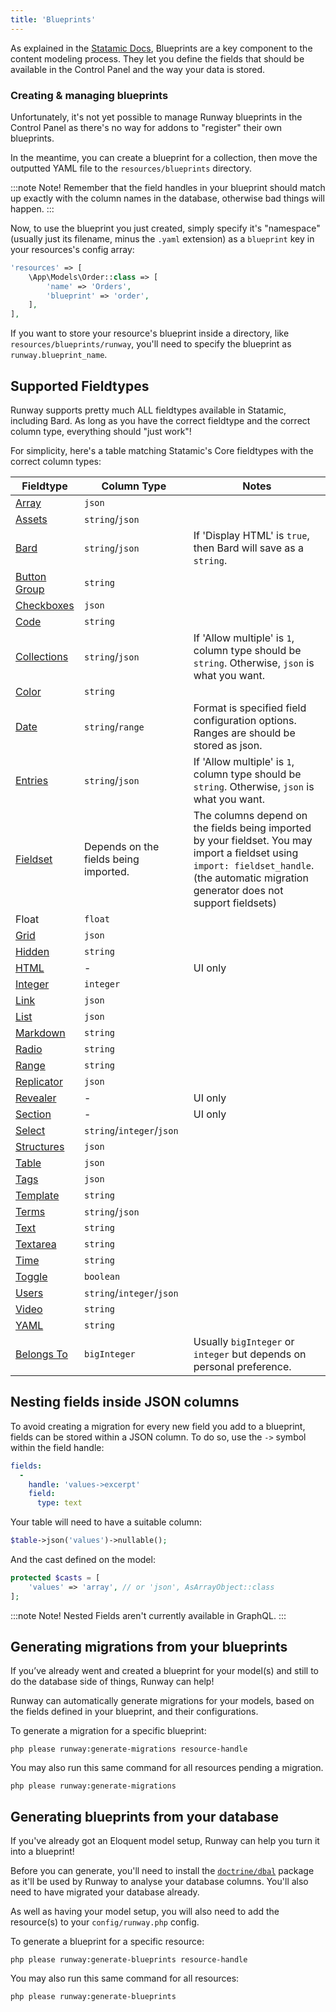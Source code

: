 ```yaml
---
title: 'Blueprints'
---
```


As explained in the [Statamic Docs](https://statamic.dev/blueprints#content), Blueprints are a key component to the content modeling process. They let you define the fields that should be available in the Control Panel and the way your data is stored.

### Creating & managing blueprints

Unfortunately, it's not yet possible to manage Runway blueprints in the Control Panel as there's no way for addons to "register" their own blueprints.

In the meantime, you can create a blueprint for a collection, then move the outputted YAML file to the `resources/blueprints` directory.

:::note Note!
Remember that the field handles in your blueprint should match up exactly with the column names in the database, otherwise bad things will happen.
:::

Now, to use the blueprint you just created, simply specify it's "namespace" (usually just its filename, minus the `.yaml` extension) as a `blueprint` key in your resources's config array:

```php
'resources' => [
	\App\Models\Order::class => [
	    'name' => 'Orders',
		'blueprint' => 'order',
	],
],
```

If you want to store your resource's blueprint inside a directory, like `resources/blueprints/runway`, you'll need to specify the blueprint as `runway.blueprint_name`.

## Supported Fieldtypes

Runway supports pretty much ALL fieldtypes available in Statamic, including Bard. As long as you have the correct fieldtype and the correct column type, everything should "just work"!

For simplicity, here's a table matching Statamic's Core fieldtypes with the correct column types:

**Fieldtype**|**Column Type**|**Notes**
-----|-----|-----
[Array](https://statamic.dev/fieldtypes/array)|`json`|
[Assets](https://statamic.dev/fieldtypes/assets)|`string`/`json`|
[Bard](https://statamic.dev/fieldtypes/bard)|`string`/`json`|If 'Display HTML' is `true`, then Bard will save as a `string`.
[Button Group](https://statamic.dev/fieldtypes/button_group)|`string`|
[Checkboxes](https://statamic.dev/fieldtypes/checkboxes)|`json`|
[Code](https://statamic.dev/fieldtypes/code)|`string`|
[Collections](https://statamic.dev/fieldtypes/collections)|`string`/`json`|If 'Allow multiple' is `1`, column type should be `string`. Otherwise, `json` is what you want.
[Color](https://statamic.dev/fieldtypes/color)|`string`|
[Date](https://statamic.dev/fieldtypes/date)|`string`/`range`|Format is specified field configuration options. Ranges are should be stored as json.
[Entries](https://statamic.dev/fieldtypes/entries)|`string`/`json`|If 'Allow multiple' is `1`, column type should be `string`. Otherwise, `json` is what you want.
[Fieldset](https://statamic.dev/fieldtypes/fieldset)|Depends on the fields being imported.|The columns depend on the fields being imported by your fieldset. You may import a fieldset using `import: fieldset_handle`. (the automatic migration generator does not support fieldsets)
Float|`float`|
[Grid](https://statamic.dev/fieldtypes/grid)|`json`|
[Hidden](https://statamic.dev/fieldtypes/hidden)|`string`|
[HTML](https://statamic.dev/fieldtypes/html)|-|UI only
[Integer](https://statamic.dev/fieldtypes/integer)|`integer`|
[Link](https://statamic.dev/fieldtypes/link)|`json`|
[List](https://statamic.dev/fieldtypes/list)|`json`|
[Markdown](https://statamic.dev/fieldtypes/markdown)|`string`|
[Radio](https://statamic.dev/fieldtypes/radio)|`string`|
[Range](https://statamic.dev/fieldtypes/range)|`string`|
[Replicator](https://statamic.dev/fieldtypes/replicator)|`json`|
[Revealer](https://statamic.dev/fieldtypes/revealer)|-|UI only
[Section](https://statamic.dev/fieldtypes/section)|-|UI only
[Select](https://statamic.dev/fieldtypes/select)|`string`/`integer`/`json`|
[Structures](https://statamic.dev/fieldtypes/structures)|`json`|
[Table](https://statamic.dev/fieldtypes/table)|`json`|
[Tags](https://statamic.dev/fieldtypes/tags)|`json`|
[Template](https://statamic.dev/fieldtypes/template)|`string`|
[Terms](https://statamic.dev/fieldtypes/terms)|`string`/`json`|
[Text](https://statamic.dev/fieldtypes/text)|`string`|
[Textarea](https://statamic.dev/fieldtypes/textarea)|`string`|
[Time](https://statamic.dev/fieldtypes/time)|`string`|
[Toggle](https://statamic.dev/fieldtypes/toggle)|`boolean`|
[Users](https://statamic.dev/fieldtypes/users)|`string`/`integer`/`json`|
[Video](https://statamic.dev/fieldtypes/video)|`string`|
[YAML](https://statamic.dev/fieldtypes/yaml)|`string`|
[Belongs To](/fieldtypes#belongsto-fieldtype)|`bigInteger`|Usually `bigInteger` or `integer` but depends on personal preference.

## Nesting fields inside JSON columns

To avoid creating a migration for every new field you add to a blueprint, fields can be stored within a JSON column. To do so, use the `->` symbol within the field handle:

```yaml
fields:
  -
    handle: 'values->excerpt'
    field:
      type: text
```

Your table will need to have a suitable column:

```php
$table->json('values')->nullable();
```

And the cast defined on the model:

```php
protected $casts = [
    'values' => 'array', // or 'json', AsArrayObject::class
];
```

:::note Note!
Nested Fields aren't currently available in GraphQL.
:::

## Generating migrations from your blueprints

If you’ve already went and created a blueprint for your model(s) and still to do the database side of things, Runway can help!

Runway can automatically generate migrations for your models, based on the fields defined in your blueprint, and their configurations.

To generate a migration for a specific blueprint:

```
php please runway:generate-migrations resource-handle
```

You may also run this same command for all resources pending a migration.

```
php please runway:generate-migrations
```

## Generating blueprints from your database

If you've already got an Eloquent model setup, Runway can help you turn it into a blueprint!

Before you can generate, you'll need to install the [`doctrine/dbal`](https://github.com/doctrine/dbal) package as it'll be used by Runway to analyse your database columns. You'll also need to have migrated your database already.

As well as having your model setup, you will also need to add the resource(s) to your `config/runway.php` config.

To generate a blueprint for a specific resource:

```
php please runway:generate-blueprints resource-handle
```

You may also run this same command for all resources:

```
php please runway:generate-blueprints
```
